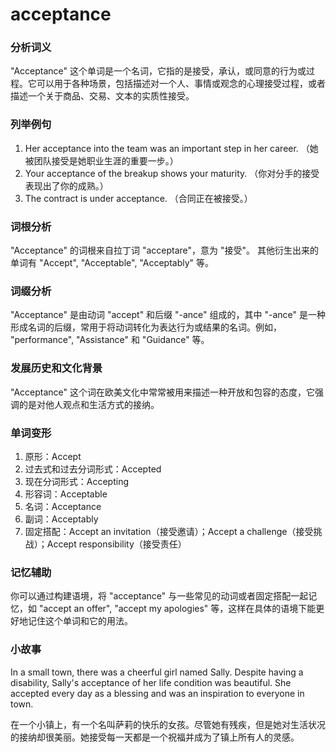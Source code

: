 # acceptance

### 分析词义

  

"Acceptance" 这个单词是一个名词，它指的是接受，承认，或同意的行为或过程。它可以用于各种场景，包括描述对一个人、事情或观念的心理接受过程，或者描述一个关于商品、交易、文本的实质性接受。

  

### 列举例句

  

1.  Her acceptance into the team was an important step in her career. （她被团队接受是她职业生涯的重要一步。）
2.  Your acceptance of the breakup shows your maturity. （你对分手的接受表现出了你的成熟。）
3.  The contract is under acceptance. （合同正在被接受。）

  

### 词根分析

  

"Acceptance" 的词根来自拉丁词 "acceptare"，意为 "接受"。 其他衍生出来的单词有 "Accept", "Acceptable", "Acceptably" 等。

  

### 词缀分析

  

"Acceptance" 是由动词 "accept" 和后缀 "-ance" 组成的，其中 "-ance" 是一种形成名词的后缀，常用于将动词转化为表达行为或结果的名词。例如， "performance", "Assistance" 和 "Guidance" 等。

  

### 发展历史和文化背景

  

"Acceptance" 这个词在欧美文化中常常被用来描述一种开放和包容的态度，它强调的是对他人观点和生活方式的接纳。

  

### 单词变形

  

1.  原形：Accept
2.  过去式和过去分词形式：Accepted
3.  现在分词形式：Accepting
4.  形容词：Acceptable
5.  名词：Acceptance
6.  副词：Acceptably
7.  固定搭配：Accept an invitation（接受邀请）；Accept a challenge（接受挑战）；Accept responsibility（接受责任）

  

### 记忆辅助

  

你可以通过构建语境，将 "acceptance" 与一些常见的动词或者固定搭配一起记忆，如 "accept an offer", "accept my apologies" 等，这样在具体的语境下能更好地记住这个单词和它的用法。

  

### 小故事

  

In a small town, there was a cheerful girl named Sally. Despite having a disability, Sally's acceptance of her life condition was beautiful. She accepted every day as a blessing and was an inspiration to everyone in town.

  

在一个小镇上，有一个名叫萨莉的快乐的女孩。尽管她有残疾，但是她对生活状况的接纳却很美丽。她接受每一天都是一个祝福并成为了镇上所有人的灵感。
